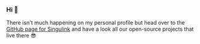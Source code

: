 ### Hi 👋

There isn't much happening on my personal profile but head over to the [GitHub page for Singulink](https://github.com/singulink) and have a look all our open-source projects that live there 😎
